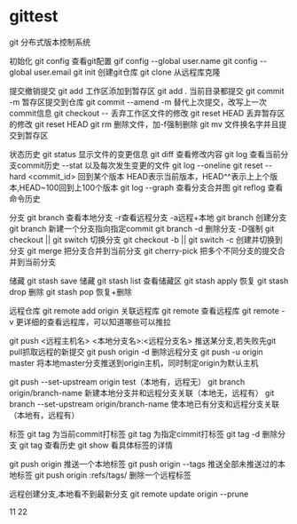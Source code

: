# gittest
git 分布式版本控制系统

初始化
git config 查看git配置
gif config --global user.name <name>
git config --global user.email <email>
git init 创建git仓库
git clone <url> 从远程库克隆

提交撤销提交
git add <file1> <file2>工作区添加到暂存区
git add . 当前目录都提交
git commit -m <message> 暂存区提交到仓库
git commit --amend -m <message> 替代上次提交，改写上一次commit信息
git checkout -- <file> 丢弃工作区文件的修改
git reset HEAD 丢弃暂存区的修改 git reset HEAD <file>
git rm <file> 删除文件，加-f强制删除
git mv <name1> <name2> 文件换名字并且提交到暂存区

状态历史
git status 显示文件的变更信息
git diff 查看修改内容
git log 查看当前分支commit历史 --stat 以及每次发生变更的文件 
git log --oneline 
git reset --hard <commit_id> 回到某个版本 HEAD表示当前版本，HEAD^^表示上上个版本,HEAD~100回到上100个版本
git log --graph 查看分支合并图
git reflog 查看命令历史

分支
git branch 查看本地分支 -r查看远程分支 -a远程+本地
git branch <dev> 创建分支
git branch <dev> <commit> 新建一个分支指向指定commit
git branch -d <dev> 删除分支 -D强制
git checkout <dev> || git switch <dev> 切换分支
git checkout -b <dev> || git switch -c <dev> 创建并切换到分支
git merge <dev> 把分支合并到当前分支
git cherry-pick <c commit-id> <d commit-id> 把多个不同分支的提交合并到当前分支

储藏
git stash save <msg>储藏
git stash list 查看储藏区
git stash apply 恢复
git stash drop 删除
git stash pop 恢复+删除

远程仓库
git remote add origin <url> 关联远程库
git remote 查看远程库
git remote -v 更详细的查看远程库，可以知道哪些可以推拉

git push <远程主机名> <本地分支名>:<远程分支名> 推送某分支,若失败先git pull抓取远程的新提交
git push origin -d <remote-branch> 删除远程分支
git push -u origin master 将本地master分支推送到origin主机，同时制定origin为默认主机

git push --set-upstream origin test（本地有，远程无）
git branch <branch> origin/branch-name 新建本地分支并和远程分支关联（本地无，远程有）
git branch --set-upstream <branch> origin/branch-name 使本地已有分支和远程分支关联（本地有，远程有）

标签
git tag <tag> 为当前commit打标签
git tag <tag> <commit> 为指定cimmit打标签
git tag -d <tag> 删除分支
git tag 查看历史
git show <tag> 看具体标签的详情

git push origin <tagname> 推送一个本地标签
git push origin --tags 推送全部未推送过的本地标签
git push origin :refs/tags/<tagname> 删除一个远程标签

远程创建分支,本地看不到最新分支
git remote update origin --prune

11
22